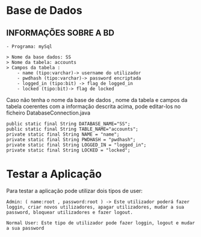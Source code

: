 # Base de Dados #
 
## INFORMAÇÕES SOBRE A BD ## 

	- Programa: mySql
	
	> Nome da base dados: SS
	> Nome da tabela: accounts
	> Campos da tabela : 
		- name (tipo:varchar)-> username do utilizador
		- pwdhash (tipo:varchar)-> password encriptada
		- logged_in (tipo:bit) -> flag de logged_in 
		- locked (tipo:bit)-> flag de locked

Caso não tenha o nome da base de dados , nome da tabela e campos da tabela coerentes com a informação descrita acima, pode editar-los no ficheiro DatabaseConnection.java

	public static final String DATABASE_NAME="SS";
	public static final String TABLE_NAME="accounts";
	private static final String NAME = "name";
	private static final String PWDHASH = "pwdhash";
	private static final String LOGGED_IN = "logged_in";
	private static final String LOCKED = "locked";


# Testar a Aplicação #

Para testar a aplicação pode utilizar dois tipos de user:
	
	Admin: ( name:root , password:root ) -> Este utilizador poderá fazer loggin, criar novos utilizadores, apagar utilizadores, mudar a sua password, bloquear utilizadores e fazer logout. 

	Normal User: Este tipo de utilizador pode fazer loggin, logout e mudar a sua password